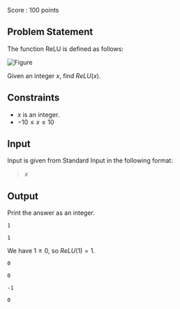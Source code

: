 Score : $100$ points

## Problem Statement

The function ReLU is defined as follows:

![Figure](https://img.atcoder.jp/ghi/relu.png)

Given an integer $x$, find $ReLU(x)$.

## Constraints

- $x$ is an integer.
- $-10 \leq x \leq 10$

## Input

Input is given from Standard Input in the following format:

> $x$

## Output

Print the answer as an integer.

```input1
1
```

```output1
1
```

We have $1 \geq 0$, so $ReLU(1) = 1$.

```input2
0
```

```output2
0
```

```input3
-1
```

```output3
0
```